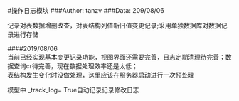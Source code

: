 #操作日志模块
###Author: tanzv
###Data: 209/08/06


记录对表数据增删改查，对表结构列值新旧值变更记录;采用单独数据库对数据记录进行存储

####2019/08/06  
当前已经实现基本变更记录功能，视图界面还需要完善，日志定期清理待完善；数据查询cr待完善，现在数据处理效率还是太低；  
表结构发生变化时没做处理，这里应该在服务器启动进行一次预处理  
  
  
模型中 _track_log= True自动记录记录修改日志